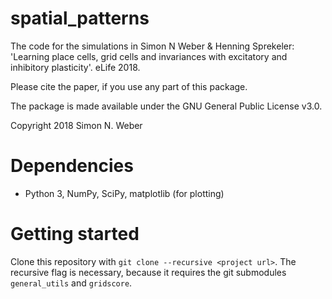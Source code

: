 # spatial_patterns

The code for the simulations in Simon N Weber & Henning Sprekeler: 'Learning place cells, grid cells and invariances with excitatory and inhibitory plasticity'. eLife 2018.

Please cite the paper, if you use any part of this package.

The package is made available under the GNU General Public License v3.0.

Copyright 2018 Simon N. Weber

# Dependencies

* Python 3, NumPy, SciPy, matplotlib (for plotting)

# Getting started


Clone this repository with `git clone --recursive <project url>`. The
recursive flag is necessary, because it requires the git submodules
`general_utils` and `gridscore`.


